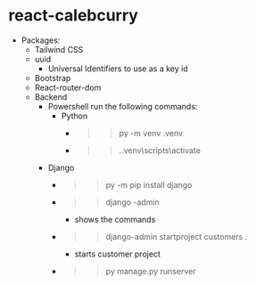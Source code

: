 # react-calebcurry

- Packages:
  - Tailwind CSS
  - uuid
    - Universal Identifiers to use as a key id
  - Bootstrap
  - React-router-dom
  - Backend
    - Powershell run the following commands:
      - Python
        - > > py -m venv .venv
        - > > .\.venv\scripts\activate
    - Django
      - > > py -m pip install django
      - > > django -admin
        - shows the commands
      - > > django-admin startproject customers .
        - starts customer project
      - > > py manage.py runserver
